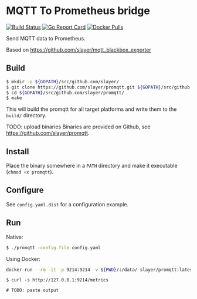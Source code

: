 # MQTT To Prometheus bridge


[![Build Status](https://travis-ci.org/slayer/promqtt.png?branch=master)](https://travis-ci.org/slayer/promqtt)
[![Go Report Card](https://goreportcard.com/badge/github.com/slayer/promqtt)](https://goreportcard.com/report/github.com/slayer/promqtt)
[![Docker Pulls](https://img.shields.io/docker/pulls/slayer/promqtt.svg?maxAge=604800)](https://hub.docker.com/r/slayer/promqtt/)

Send MQTT data to Prometheus.

Based on https://github.com/slayer/mqtt_blackbox_exporter

## Build

```sh
$ mkdir -p ${GOPATH}/src/github.com/slayer/
$ git clone https://github.com/slayer/promqtt.git ${GOPATH}/src/github.com/slayer/promqtt/
$ cd ${GOPATH}/src/github.com/slayer/promqtt/
$ make
```

This will build the promqtt for all target platforms and write them to the ``build/`` directory.

TODO: upload binaries
Binaries are provided on Github, see https://github.com/slayer/promqtt.

## Install

Place the binary somewhere in a ``PATH`` directory and make it executable (``chmod +x promqtt``).

## Configure

See ``config.yaml.dist`` for a configuration example.

## Run

Native:

```sh
$ ./promqtt -config.file config.yaml
```

Using Docker:

```sh
docker run --rm -it -p 9214:9214 -v ${PWD}/:/data/ slayer/promqtt:latest -config.file /data/config.yaml
```

```
$ curl -s http://127.0.0.1:9214/metrics

# TODO: paste output
```
